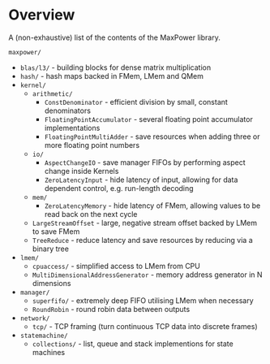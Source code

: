 Overview
========

A (non-exhaustive) list of the contents of the MaxPower library.

`maxpower/`
* `blas/l3/` - building blocks for dense matrix multiplication
* `hash/` - hash maps backed in FMem, LMem and QMem
* `kernel/`
  * `arithmetic/`
    - `ConstDenominator` - efficient division by small, constant denominators
    - `FloatingPointAccumulator` - several floating point accumulator implementations
    - `FloatingPointMultiAdder` - save resources when adding three or more floating point numbers
  * `io/`
    - `AspectChangeIO` - save manager FIFOs by performing aspect change inside Kernels
    - `ZeroLatencyInput` - hide latency of input, allowing for data dependent control, e.g. run-length decoding
  * `mem/`
    - `ZeroLatencyMemory` - hide latency of FMem, allowing values to be read back on the next cycle
  - `LargeStreamOffset` - large, negative stream offset backed by LMem to save FMem
  - `TreeReduce` - reduce latency and save resources by reducing via a binary tree
* `lmem/`
  * `cpuaccess/` - simplified access to LMem from CPU
  - `MultiDimensionalAddressGenerator` - memory address generator in N dimensions
* `manager/`
  * `superfifo/` - extremely deep FIFO utilising LMem when necessary
  - `RoundRobin` - round robin data between outputs
* `network/`
  * `tcp/` - TCP framing (turn continuous TCP data into discrete frames)
* `statemachine/`
  * `collections/` - list, queue and stack implementions for state machines
